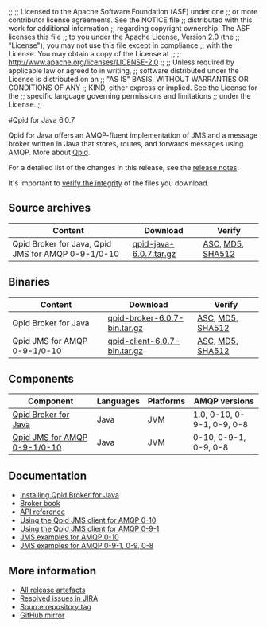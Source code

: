 ;;
;; Licensed to the Apache Software Foundation (ASF) under one
;; or more contributor license agreements.  See the NOTICE file
;; distributed with this work for additional information
;; regarding copyright ownership.  The ASF licenses this file
;; to you under the Apache License, Version 2.0 (the
;; "License"); you may not use this file except in compliance
;; with the License.  You may obtain a copy of the License at
;; 
;;   http://www.apache.org/licenses/LICENSE-2.0
;; 
;; Unless required by applicable law or agreed to in writing,
;; software distributed under the License is distributed on an
;; "AS IS" BASIS, WITHOUT WARRANTIES OR CONDITIONS OF ANY
;; KIND, either express or implied.  See the License for the
;; specific language governing permissions and limitations
;; under the License.
;;

#Qpid for Java 6.0.7

Qpid for Java offers an AMQP-fluent implementation of JMS and a message
broker written in Java that stores, routes, and forwards messages
using AMQP.  More about [Qpid]({{site_url}}/index.html).

For a detailed list of the changes in this release, see the [release
notes](release-notes.html).

It's important to [verify the
integrity]({{site_url}}/download.html#verify-what-you-download) of the
files you download.

## Source archives

| Content | Download | Verify |
|---------|----------|--------|
| Qpid Broker for Java, Qpid JMS for AMQP 0-9-1/0-10 | [qpid-java-6.0.7.tar.gz](http://archive.apache.org/dist/qpid/java/6.0.7/qpid-java-6.0.7.tar.gz) | [ASC](http://archive.apache.org/dist/qpid/java/6.0.7/qpid-java-6.0.7.tar.gz.asc), [MD5](http://archive.apache.org/dist/qpid/java/6.0.7/qpid-java-6.0.7.tar.gz.md5), [SHA512](http://archive.apache.org/dist/qpid/java/6.0.7/qpid-java-6.0.7.tar.gz.sha) |

## Binaries

| Content | Download | Verify |
|---------|----------|--------|
| Qpid Broker for Java | [qpid-broker-6.0.7-bin.tar.gz](http://archive.apache.org/dist/qpid/java/6.0.7/binaries/qpid-broker-6.0.7-bin.tar.gz) | [ASC](http://archive.apache.org/dist/qpid/java/6.0.7/binaries/qpid-broker-6.0.7-bin.tar.gz.asc), [MD5](http://archive.apache.org/dist/qpid/java/6.0.7/binaries/qpid-broker-6.0.7-bin.tar.gz.md5), [SHA512](http://archive.apache.org/dist/qpid/java/6.0.7/binaries/qpid-broker-6.0.7-bin.tar.gz.sha) |
| Qpid JMS for AMQP 0-9-1/0-10 | [qpid-client-6.0.7-bin.tar.gz](http://archive.apache.org/dist/qpid/java/6.0.7/binaries/qpid-client-6.0.7-bin.tar.gz) | [ASC](http://archive.apache.org/dist/qpid/java/6.0.7/binaries/qpid-client-6.0.7-bin.tar.gz.asc), [MD5](http://archive.apache.org/dist/qpid/java/6.0.7/binaries/qpid-client-6.0.7-bin.tar.gz.md5), [SHA512](http://archive.apache.org/dist/qpid/java/6.0.7/binaries/qpid-client-6.0.7-bin.tar.gz.sha) |

## Components

| Component | Languages | Platforms | AMQP versions |
|-----------|-----------|-----------|---------------|
| [Qpid Broker for Java]({{site_url}}/components/java-broker/index.html) | Java | JVM | 1.0, 0-10, 0-9-1, 0-9, 0-8 |
| [Qpid JMS for AMQP 0-9-1/0-10]({{site_url}}/components/jms/amqp-0-x.html) | Java | JVM | 0-10, 0-9-1, 0-9, 0-8 |

## Documentation


<div class="two-column" markdown="1">

 - [Installing Qpid Broker for Java](java-broker/book/Java-Broker-Installation.html)
 - [Broker book](java-broker/book/index.html)
 - [API reference](http://docs.oracle.com/javaee/1.4/api/javax/jms/package-summary.html)
 - [Using the Qpid JMS client for AMQP 0-10](jms-client-0-10/book/index.html)
 - [Using the Qpid JMS client for AMQP 0-9-1](jms-client-0-8/book/index.html)
 - [JMS examples for AMQP 0-10](qpid-jms/examples/index.html)
 - [JMS examples for AMQP 0-9-1, 0-9, 0-8](jms-client-0-8/book/JMS-Client-0-8-Examples.html)

</div>


## More information

 - [All release artefacts](http://archive.apache.org/dist/qpid/java/6.0.7)
 - [Resolved issues in JIRA](https://issues.apache.org/jira/issues/?jql=project+%3D+QPID+AND+fixVersion+%3D+%27qpid-java-6.0.7%27+AND+resolution+%3D+%27fixed%27+ORDER+BY+priority+DESC)
 - [Source repository tag](https://git-wip-us.apache.org/repos/asf/qpid-broker-j.git/tree/refs/tags/6.0.7)
 - [GitHub mirror](https://github.com/apache/qpid-broker-j/tree/6.0.7)

<script type="text/javascript">
  _deferredFunctions.push(function() {
      if ("6.0.7" === "{{current_java_release}}") {
          _modifyCurrentReleaseLinks();
      }
  });
</script>
